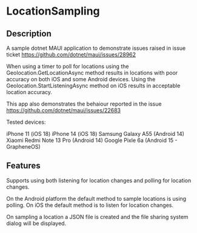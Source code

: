 # LocationSampling

## Description
A sample dotnet MAUI application to demonstrate issues raised in issue ticket https://github.com/dotnet/maui/issues/28962

When using a timer to poll for locations using the Geolocation.GetLocationAsync method results in locations with poor accuracy on both iOS
and some Android devices. Using the Geolocation.StartListeningAsync method on iOS results in acceptable location accuracy. 

This app also demonstrates the behaiour reported in the issue https://github.com/dotnet/maui/issues/22683

Tested devices:

iPhone 11 (iOS 18)
iPhone 14 (iOS 18)
Samsung Galaxy A55 (Android 14)
Xiaomi Redmi Note 13 Pro (Android 14)
Google Pixle 6a (Android 15 - GrapheneOS)

## Features
Supports using both listening for location changes and polling for location changes.

On the Android platform the default method to sample locations is using polling. On iOS the default method is to
listen for location changes.

On sampling a location a JSON file is created and the file sharing system dialog will be displayed.



